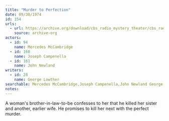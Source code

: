 ```yaml
---
title: "Murder to Perfection"
date: 09/30/1974
id: 154
urls: 
  - url: https://archive.org/download/cbs_radio_mystery_theater/cbs_radio_mystery_theater-0151-0200.zip/cbs_radio_mystery_theater-0151-0200%2Fcbsrmt_0154_murder_to_perfection.mp3
    source: archive-org
actors:  
  - id: 94
    name: Mercedes McCambridge  
  - id: 160
    name: Joseph Campenella  
  - id: 161
    name: John Newland
writers:  
  - id: 28
    name: George Lowther
searchable: Mercedes McCambridge,Joseph Campenella,John Newland George Lowther
notes:  
---
```

A woman's brother-in-law-to-be confesses to her that he killed her sister and another, earlier wife. He promises to kill her next with the perfect murder.